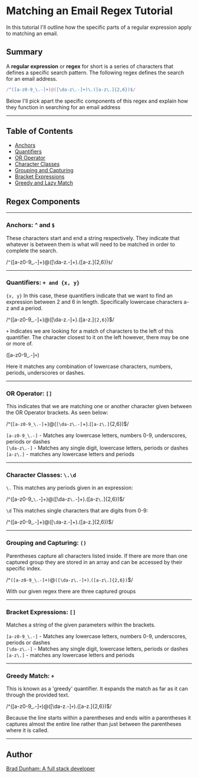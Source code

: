 # Matching an Email Regex Tutorial

In this tutorial I'll outline how the specific parts of a regular expression apply to matching an email.

## Summary

A **regular expression** or **regex** for short is a series of characters that defines a specific search pattern.  The following regex defines the search for an email address. 

```js
/^([a-z0-9_\.-]+)@([\da-z\.-]+)\.([a-z\.]{2,6})$/
```

Below I'll pick apart the specific components of this regex and explain how they function in searching for an email address
___
## Table of Contents

- [Anchors](#anchors)
- [Quantifiers](#quantifiers)
- [OR Operator](#or-operator)
- [Character Classes](#character-classes)
- [Grouping and Capturing](#grouping-and-capturing)
- [Bracket Expressions](#bracket-expressions)
- [Greedy and Lazy Match](#greedy-and-lazy-match)


## Regex Components
_________


### Anchors: `^` and `$`

These characters start and end a string respectively.  They indicate that whatever is between them is what will need to be matched in order to complete the search.  

/`^`([a-z0-9_\.-]+)@([\da-z\.-]+)\.([a-z\.]{2,6})`$`/
___

### Quantifiers: `+ and {x, y}`
`{x, y}`
In this case, these quantifiers indicate that we want to find an expression between 2 and 6 in length. Specifically lowercase characters a-z and a period.
    
/^([a-z0-9_\.-]+)@([\da-z\.-]+)\.([a-z\.]`{2,6}`)$/

`+`
Indicates we are looking for a match of characters to the left of this quantifier.  The character closest to it on the left however, there may be one or more of.

([a-z0-9_\.-]`+`)

Here it matches any combination of lowercase characters, numbers, periods, underscores or dashes.  

___

### OR Operator: `[]`

This indicates that we are matching one or another character given between the OR Operator brackets.  As seen below:

/^(`[a-z0-9_\.-]`+)@(`[\da-z\.-]`+)\.(`[a-z\.]`{2,6})$/

`[a-z0-9_\.-]` - Matches any lowercase letters, numbers 0-9, underscores, periods or dashes<br>
`[\da-z\.-]` - Matches any single digit, lowercase letters, periods or dashes<br>
`[a-z\.]` - matches any lowercase letters and periods<br>

___

### Character Classes: `\.\d`
`\.`
This matches any periods given in an expression:

/^([a-z0-9_`\.`-]+)@([\da-z`\.`-]+)\.([a-z`\.`]{2,6})$/

`\d`
This matches single characters that are digits from 0-9:

/^([a-z0-9_\.-]+)@([`\d`a-z\.-]+)\.([a-z\.]{2,6})$/

___


### Grouping and Capturing: `()`

Parentheses capture all characters listed inside.  If there are more than one captured group they are stored in an array and can be accessed by their specific index.

/^`([a-z0-9_\.-]+)`@`([\da-z\.-]+)`\.`([a-z\.]{2,6})`$/

With our given regex there are three captured groups

___

### Bracket Expressions: `[]`

Matches a string of the given parameters within the brackets.

`[a-z0-9_\.-]` - Matches any lowercase letters, numbers 0-9, underscores, periods or dashes<br>
`[\da-z\.-]` - Matches any single digit, lowercase letters, periods or dashes<br>
`[a-z\.]` - matches any lowercase letters and periods<br>
___

### Greedy Match: `+`

This is known as a 'greedy' quantifier.  It expands the match as far as it can through the provided text. 

/^([a-z0-9_\.-]`+`)@([\da-z\.-]`+`)\.([a-z\.]{2,6})$/

Because the line starts within a parentheses and ends witin a parentheses it captures almost the entire line rather than just between the parentheses where it is called. 

___

## Author

[Brad Dunham: A full stack developer ](https://www.github.com/BDunham484)



